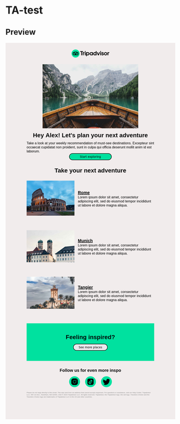 # TA-test

## Preview

![TA-test](https://raw.githubusercontent.com/spghtti/TA-test/main/static/images/preview.png)
